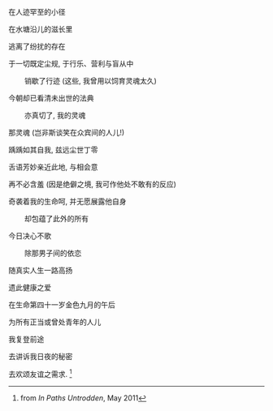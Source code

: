 在人迹罕至的小径

在水塘沿儿的滋长里

逃离了纷扰的存在

于一切既定尘规, 于行乐、营利与盲从中

&nbsp;&nbsp;&nbsp;&nbsp;&nbsp;&nbsp;&nbsp;&nbsp;销歇了行迹 (这些, 我曾用以饲育灵魂太久)

今朝却已看清未出世的法典

&nbsp;&nbsp;&nbsp;&nbsp;&nbsp;&nbsp;&nbsp;&nbsp;亦真切了, 我的灵魂

那灵魂 (岂非斯谈笑在众宾间的人儿!)

踽踽如其自我, 兹远尘世丁零

舌语芳妙亲近此地, 与相会意

再不必含羞 (因是绝僻之境, 我可作他处不敢有的反应)

奇袭着我的生命呵, 并无愿展露他自身

&nbsp;&nbsp;&nbsp;&nbsp;&nbsp;&nbsp;&nbsp;&nbsp;却包蕴了此外的所有

今日决心不歌

&nbsp;&nbsp;&nbsp;&nbsp;&nbsp;&nbsp;&nbsp;&nbsp;除那男子间的依恋

随真实人生一路高扬

遗此健康之爱

在生命第四十一岁金色九月的午后

为所有正当或曾处青年的人儿

我复登前途

去讲诉我日夜的秘密

去欢颂友谊之需求. [^1]

[^1]: from _In Paths Untrodden_, May 2011
